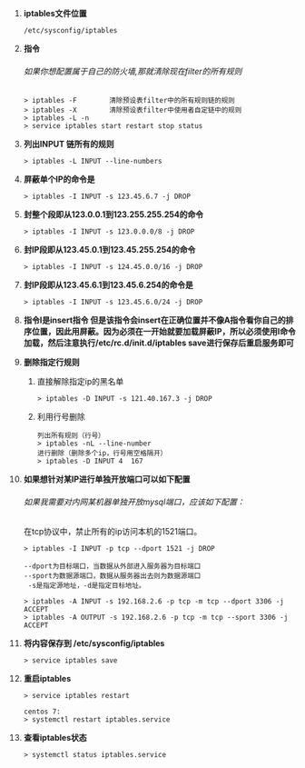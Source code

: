 1. **iptables文件位置**

   ```
   /etc/sysconfig/iptables
   ```

2. **指令**

   ###### 如果你想配置属于自己的防火墙,那就清除现在filter的所有规则

   ```
   > iptables -F        清除预设表filter中的所有规则链的规则
   > iptables -X        清除预设表filter中使用者自定链中的规则
   > iptables -L -n
   > service iptables start restart stop status
   ```

3. **列出INPUT 链所有的规则**

   ```
   > iptables -L INPUT --line-numbers
   ```

4. **屏蔽单个IP的命令是**   

   ```
   > iptables -I INPUT -s 123.45.6.7 -j DROP
   ```

5. **封整个段即从123.0.0.1到123.255.255.254的命令**   

   ```
   > iptables -I INPUT -s 123.0.0.0/8 -j DROP  
   ```

6. **封IP段即从123.45.0.1到123.45.255.254的命令**   

   ```   
   > iptables -I INPUT -s 124.45.0.0/16 -j DROP
   ```

7. **封IP段即从123.45.6.1到123.45.6.254的命令是**

   ```   
   > iptables -I INPUT -s 123.45.6.0/24 -j DROP
   ```

8. **指令I是insert指令 但是该指令会insert在正确位置并不像A指令看你自己的排序位置，因此用屏蔽。因为必须在一开始就要加载屏蔽IP，所以必须使用I命令加载，然后注意执行/etc/rc.d/init.d/iptables 	save进行保存后重启服务即可**

9. **删除指定行规则**

    1. 直接解除指定ip的黑名单

       ```
       > iptables -D INPUT -s 121.40.167.3 -j DROP
       ```

    2. 利用行号删除

       ```
       列出所有规则（行号）
       > iptables -nL --line-number
       进行删除（删除多个ip，行号用空格隔开）
       > iptables -D INPUT 4  167
       ```

10. **如果想针对某IP进行单独开放端口可以如下配置**

    ###### 如果我需要对内网某机器单独开放mysql端口，应该如下配置：  

    在tcp协议中，禁止所有的ip访问本机的1521端口。

    ```
    > iptables -I INPUT -p tcp --dport 1521 -j DROP

    --dport为目标端口，当数据从外部进入服务器为目标端口
    --sport为数据源端口，数据从服务器出去则为数据源端口
     -s是指定源地址，-d是指定目标地址。

    > iptables -A INPUT -s 192.168.2.6 -p tcp -m tcp --dport 3306 -j ACCEPT  
    > iptables -A OUTPUT -s 192.168.2.6 -p tcp -m tcp --sport 3306 -j ACCEPT  
    ```

11. **将内容保存到 /etc/sysconfig/iptables**

    ```
    > service iptables save
    ```

12. **重启iptables**

    ```
    > service iptables restart

    centos 7:
    > systemctl restart iptables.service
    ```

14. **查看iptables状态**

    ```
    > systemctl status iptables.service
    ```
